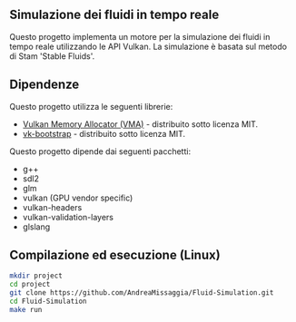 ## Simulazione dei fluidi in tempo reale  

Questo progetto implementa un motore per la simulazione dei fluidi in tempo reale utilizzando le API Vulkan.
La simulazione è basata sul metodo di Stam 'Stable Fluids'.

## Dipendenze
Questo progetto utilizza le seguenti librerie:

- [Vulkan Memory Allocator (VMA)](https://github.com/GPUOpen-LibrariesAndSDKs/VulkanMemoryAllocator) - distribuito sotto licenza MIT.
- [vk-bootstrap](https://github.com/charles-lunarg/vk-bootstrap) - distribuito sotto licenza MIT.

Questo progetto dipende dai seguenti pacchetti:

- g++
- sdl2
- glm
- vulkan (GPU vendor specific)
- vulkan-headers
- vulkan-validation-layers
- glslang

## Compilazione ed esecuzione (Linux)

```bash
mkdir project
cd project
git clone https://github.com/AndreaMissaggia/Fluid-Simulation.git
cd Fluid-Simulation
make run
